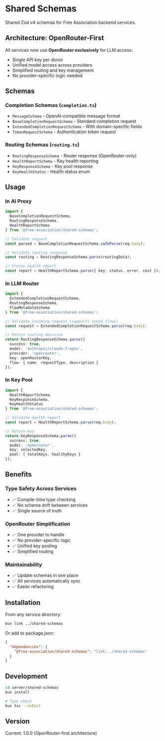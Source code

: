 # Shared Schemas

Shared Zod v4 schemas for Free Association backend services.

## Architecture: OpenRouter-First

All services now use **OpenRouter exclusively** for LLM access:
- Single API key per donor
- Unified model access across providers
- Simplified routing and key management
- No provider-specific logic needed

## Schemas

### Completion Schemas (`completion.ts`)

- `MessageSchema` - OpenAI-compatible message format
- `BaseCompletionRequestSchema` - Standard completion request
- `ExtendedCompletionRequestSchema` - With domain-specific fields
- `TokenRequestSchema` - Authentication token request

### Routing Schemas (`routing.ts`)

- `RoutingResponseSchema` - Router response (OpenRouter-only)
- `HealthReportSchema` - Key health reporting
- `KeyResponseSchema` - Key pool response
- `KeyHealthStatus` - Health status enum

## Usage

### In AI Proxy

```typescript
import {
  BaseCompletionRequestSchema,
  RoutingResponseSchema,
  HealthReportSchema
} from '@free-association/shared-schemas';

// Validate request
const parsed = BaseCompletionRequestSchema.safeParse(req.body);

// Validate routing response
const routing = RoutingResponseSchema.parse(routingData);

// Create health report
const report = HealthReportSchema.parse({ key, status, error, cost });
```

### In LLM Router

```typescript
import {
  ExtendedCompletionRequestSchema,
  RoutingResponseSchema,
  FlowMetadataSchema
} from '@free-association/shared-schemas';

// Validate incoming request (supports typed flows)
const request = ExtendedCompletionRequestSchema.parse(req.body);

// Return routing decision
return RoutingResponseSchema.parse({
  success: true,
  model: 'anthropic/claude-3-opus',
  provider: 'openrouter',
  key: openRouterKey,
  flow: { name, requestType, description }
});
```

### In Key Pool

```typescript
import {
  HealthReportSchema,
  KeyResponseSchema,
  KeyHealthStatus
} from '@free-association/shared-schemas';

// Validate health report
const report = HealthReportSchema.parse(req.body);

// Return key
return KeyResponseSchema.parse({
  success: true,
  model: 'openrouter',
  key: selectedKey,
  pool: { totalKeys, healthyKeys }
});
```

## Benefits

### Type Safety Across Services
- ✅ Compile-time type checking
- ✅ No schema drift between services
- ✅ Single source of truth

### OpenRouter Simplification
- ✅ One provider to handle
- ✅ No provider-specific logic
- ✅ Unified key pooling
- ✅ Simplified routing

### Maintainability
- ✅ Update schemas in one place
- ✅ All services automatically sync
- ✅ Easier refactoring

## Installation

From any service directory:

```bash
bun link ../shared-schemas
```

Or add to package.json:

```json
{
  "dependencies": {
    "@free-association/shared-schemas": "link:../shared-schemas"
  }
}
```

## Development

```bash
cd server/shared-schemas
bun install

# Type check
bun tsc --noEmit
```

## Version

Current: 1.0.0 (OpenRouter-first architecture)

